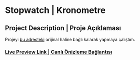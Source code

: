 # Stopwatch | Kronometre

## Project Description | Proje Açıklaması

Projeyi [bu adresteki](https://www.100jsprojects.com/project/stopwatch) orijinal haline bağlı kalarak yapmaya çalıştım.

### [Live Preview Link | Canlı Önizleme Bağlantısı](https://htmlpreview.github.io/?https://github.com/selimbiber/Pure-JavaScript-Projects/blob/main/Stopwatch/index.html)